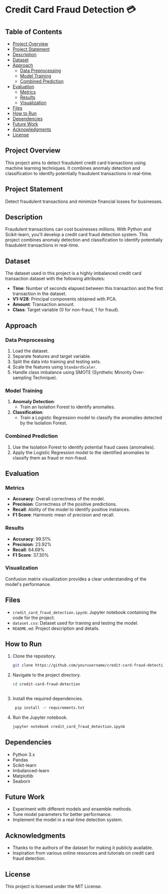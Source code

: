 # Credit Card Fraud Detection 💳

## Table of Contents
- [Project Overview](#project-overview)
- [Project Statement](#project-statement)
- [Description](#description)
- [Dataset](#dataset)
- [Approach](#approach)
  - [Data Preprocessing](#data-preprocessing)
  - [Model Training](#model-training)
  - [Combined Prediction](#combined-prediction)
- [Evaluation](#evaluation)
  - [Metrics](#metrics)
  - [Results](#results)
  - [Visualization](#visualization)
- [Files](#files)
- [How to Run](#how-to-run)
- [Dependencies](#dependencies)
- [Future Work](#future-work)
- [Acknowledgments](#acknowledgments)
- [License](#license)

## Project Overview
This project aims to detect fraudulent credit card transactions using machine learning techniques. It combines anomaly detection and classification to identify potentially fraudulent transactions in real-time.

## Project Statement
Detect fraudulent transactions and minimize financial losses for businesses.

## Description
Fraudulent transactions can cost businesses millions. With Python and Scikit-learn, you'll develop a credit card fraud detection system. This project combines anomaly detection and classification to identify potentially fraudulent transactions in real-time.

## Dataset
The dataset used in this project is a highly imbalanced credit card transaction dataset with the following attributes:

- **Time**: Number of seconds elapsed between this transaction and the first transaction in the dataset.
- **V1-V28**: Principal components obtained with PCA.
- **Amount**: Transaction amount.
- **Class**: Target variable (0 for non-fraud, 1 for fraud).

## Approach
### Data Preprocessing
1. Load the dataset.
2. Separate features and target variable.
3. Split the data into training and testing sets.
4. Scale the features using `StandardScaler`.
5. Handle class imbalance using SMOTE (Synthetic Minority Over-sampling Technique).

### Model Training
1. **Anomaly Detection**: 
   - Train an Isolation Forest to identify anomalies.
2. **Classification**: 
   - Train a Logistic Regression model to classify the anomalies detected by the Isolation Forest.

### Combined Prediction
1. Use the Isolation Forest to identify potential fraud cases (anomalies).
2. Apply the Logistic Regression model to the identified anomalies to classify them as fraud or non-fraud.

## Evaluation
### Metrics
- **Accuracy**: Overall correctness of the model.
- **Precision**: Correctness of the positive predictions.
- **Recall**: Ability of the model to identify positive instances.
- **F1 Score**: Harmonic mean of precision and recall.

### Results
- **Accuracy**: 99.51%
- **Precision**: 23.92%
- **Recall**: 84.69%
- **F1 Score**: 37.30%

### Visualization
Confusion matrix visualization provides a clear understanding of the model's performance.

## Files
- `credit_card_fraud_detection.ipynb`: Jupyter notebook containing the code for the project.
- `dataset.csv`: Dataset used for training and testing the model.
- `README.md`: Project description and details.

## How to Run
1. Clone the repository.
   ```bash
   git clone https://github.com/yourusername/credit-card-fraud-detection.git

2. Navigate to the project directory.
   ```bash
   cd credit-card-fraud-detection
  
3. Install the required dependencies.
   ```bash
    pip install -r requirements.txt

4. Run the Jupyter notebook.
   ``` bash
   jupyter notebook credit_card_fraud_detection.ipynb


## Dependencies
- Python 3.x
- Pandas
- Scikit-learn
- Imbalanced-learn
- Matplotlib
- Seaborn
  
## Future Work

- Experiment with different models and ensemble methods.
- Tune model parameters for better performance.
- Implement the model in a real-time detection system.

## Acknowledgments

- Thanks to the authors of the dataset for making it publicly available.
- Inspiration from various online resources and tutorials on credit card fraud detection.

## License
This project is licensed under the MIT License.

